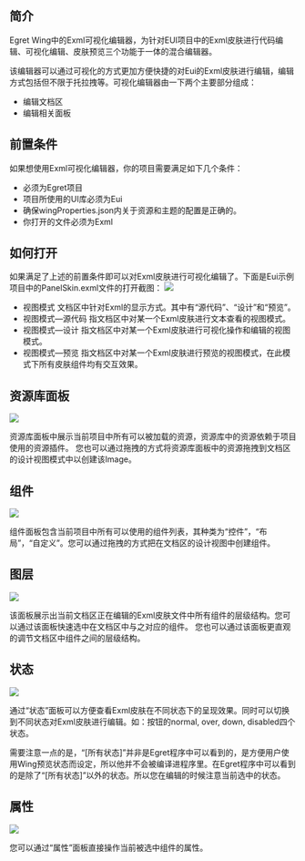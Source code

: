 
## 简介
Egret Wing中的Exml可视化编辑器，为针对EUI项目中的Exml皮肤进行代码编辑、可视化编辑、皮肤预览三个功能于一体的混合编辑器。

该编辑器可以通过可视化的方式更加方便快捷的对Eui的Exml皮肤进行编辑，编辑方式包括但不限于托拉拽等。可视化编辑器由一下两个主要部分组成：
* 编辑文档区
* 编辑相关面板

## 前置条件
如果想使用Exml可视化编辑器，你的项目需要满足如下几个条件：
* 必须为Egret项目
* 项目所使用的UI库必须为Eui
* 确保wingProperties.json内关于资源和主题的配置是正确的。
* 你打开的文件必须为Exml

## 如何打开
如果满足了上述的前置条件即可以对Exml皮肤进行可视化编辑了。下面是Eui示例项目中的PanelSkin.exml文件的打开截图：
![](1.png)
* 视图模式 文档区中针对Exml的显示方式。其中有“源代码”、“设计”和“预览”。
* 视图模式—源代码 指文档区中对某一个Exml皮肤进行文本查看的视图模式。
* 视图模式—设计 指文档区中对某一个Exml皮肤进行可视化操作和编辑的视图模式。
* 视图模式—预览 指文档区中对某一个Exml皮肤进行预览的视图模式，在此模式下所有皮肤组件均有交互效果。

## 资源库面板
![](2.png)

资源库面板中展示当前项目中所有可以被加载的资源，资源库中的资源依赖于项目使用的资源插件。 您也可以通过拖拽的方式将资源库面板中的资源拖拽到文档区的设计视图模式中以创建该Image。
## 组件
![](3.png)

组件面板包含当前项目中所有可以使用的组件列表，其种类为“控件”，“布局”，“自定义”。您可以通过拖拽的方式把在文档区的设计视图中创建组件。

## 图层
![](4.png)

该面板展示出当前文档区正在编辑的Exml皮肤文件中所有组件的层级结构。您可以通过该面板快速选中在文档区中与之对应的组件。 您也可以通过该面板更直观的调节文档区中组件之间的层级结构。

## 状态
![](5.png)

通过“状态”面板可以方便查看Exml皮肤在不同状态下的呈现效果。同时可以切换到不同状态对Exml皮肤进行编辑。如：按钮的normal, over, down, disabled四个状态。

需要注意一点的是，“[所有状态]”并非是Egret程序中可以看到的，是方便用户使用Wing预览状态而设定，所以他并不会被编译进程序里。在Egret程序中可以看到的是除了“[所有状态]”以外的状态。所以您在编辑的时候注意当前选中的状态。

## 属性
![](6.png)

您可以通过“属性”面板直接操作当前被选中组件的属性。